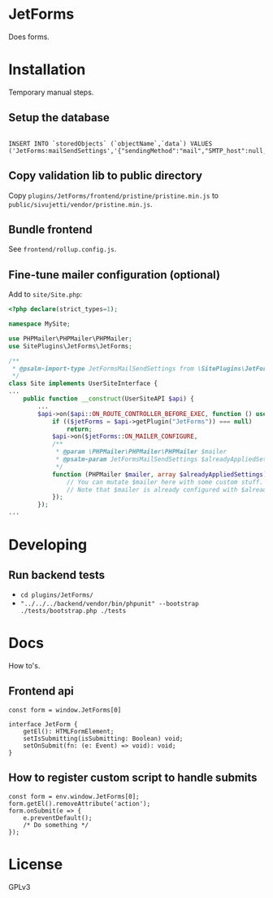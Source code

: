 # JetForms

Does forms.

# Installation

Temporary manual steps.

## Setup the database

```

INSERT INTO `storedObjects` (`objectName`,`data`) VALUES ('JetForms:mailSendSettings','{"sendingMethod":"mail","SMTP_host":null,"SMTP_port":null,"SMTP_username":null,"SMTP_password":null,"SMTP_secureProtocol":null}');
```

## Copy validation lib to public directory

Copy `plugins/JetForms/frontend/pristine/pristine.min.js` to `public/sivujetti/vendor/pristine.min.js`.

## Bundle frontend

See `frontend/rollup.config.js`.

## Fine-tune mailer configuration (optional)

Add to `site/Site.php`:

```php
<?php declare(strict_types=1);

namespace MySite;

use PHPMailer\PHPMailer\PHPMailer;
use SitePlugins\JetForms\JetForms;

/**
 * @psalm-import-type JetFormsMailSendSettings from \SitePlugins\JetForms\JetForms
 */
class Site implements UserSiteInterface {
...
    public function __construct(UserSiteAPI $api) {
        ...
        $api->on($api::ON_ROUTE_CONTROLLER_BEFORE_EXEC, function () use ($api) {
            if (($jetForms = $api->getPlugin("JetForms")) === null)
                return;
            $api->on($jetForms::ON_MAILER_CONFIGURE,
            /**
             * @param \PHPMailer\PHPMailer\PHPMailer $mailer
             * @psalm-param JetFormsMailSendSettings $alreadyAppliedSettings
             */
            function (PHPMailer $mailer, array $alreadyAppliedSettings) {
                // You can mutate $mailer here with some custom stuff.
                // Note that $mailer is already configured with $alreadyAppliedSettings at this point.
            });
        });
...
```

# Developing

## Run backend tests

- `cd plugins/JetForms/`
- `"../../../backend/vendor/bin/phpunit" --bootstrap ./tests/bootstrap.php ./tests`

# Docs

How to's.

## Frontend api

`const form = window.JetForms[0]`

```
interface JetForm {
    getEl(): HTMLFormElement;
    setIsSubmitting(isSubmitting: Boolean) void;
    setOnSubmit(fn: (e: Event) => void): void;
}
```

## How to register custom script to handle submits

```
const form = env.window.JetForms[0];
form.getEl().removeAttribute('action');
form.onSubmit(e => {
    e.preventDefault();
    /* Do something */
});
```

# License

GPLv3